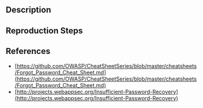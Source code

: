 ## Description


## Reproduction Steps


## References

- [https://github.com/OWASP/CheatSheetSeries/blob/master/cheatsheets/Forgot_Password_Cheat_Sheet.md](https://github.com/OWASP/CheatSheetSeries/blob/master/cheatsheets/Forgot_Password_Cheat_Sheet.md)
- [http://projects.webappsec.org/Insufficient-Password-Recovery](http://projects.webappsec.org/Insufficient-Password-Recovery)


